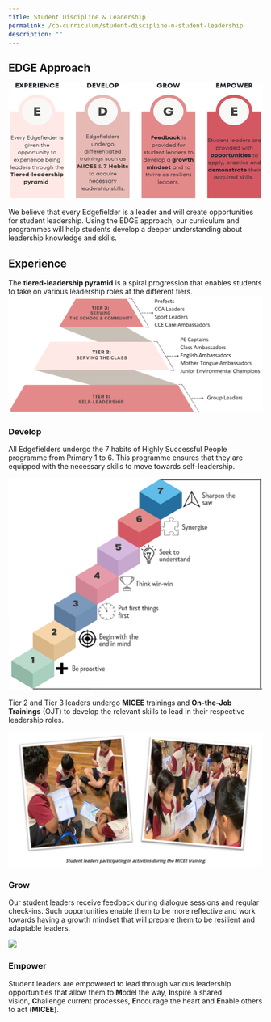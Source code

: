 ```yaml
---
title: Student Discipline & Leadership
permalink: /co-curriculum/student-discipline-n-student-leadership
description: ""
---
```

## EDGE Approach

![](/images/Edge%20approachn.bmp)

We believe that every Edgefielder is a leader and will create opportunities for student leadership. Using the EDGE approach, our curriculum and programmes will help students develop a deeper understanding about leadership knowledge and skills.

## Experience
The **tiered-leadership pyramid** is a spiral progression that enables students to take on various leadership roles at the different tiers.
![](/images/Experience.png)

### Develop

All Edgefielders undergo the 7 habits of Highly Successful People programme from Primary 1 to 6. This programme ensures that they are equipped with the necessary skills to move towards self-leadership.

![](/images/Develop.bmp)

Tier 2 and Tier 3 leaders undergo **MICEE** trainings and **On-the-Job Trainings** (OJT) to develop the relevant skills to lead in their respective leadership roles.

![](/images/student%20leaders.png)

### Grow

Our student leaders receive feedback during dialogue sessions and regular check-ins. Such opportunities enable them to be more reflective and work towards having a growth mindset that will prepare them to be resilient and adaptable leaders.

![](/images/Grow%20(1).png)

### Empower
Student leaders are empowered to lead through various leadership opportunities that allow them to **M**odel the way, **I**nspire a shared vision, **C**hallenge current processes, **E**ncourage the heart and **E**nable others to act (**MICEE**).